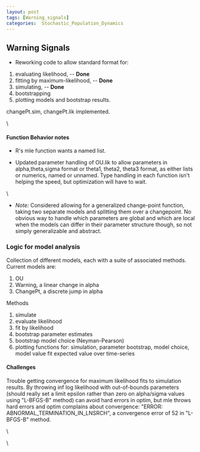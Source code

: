 ```yaml
---
layout: post
tags: [Warning_signals]
categories:  Stochastic_Population_Dynamics
---
```






 





Warning Signals
---------------

-   Reworking code to allow standard format for:

1.  evaluating likelihood, -- **Done**
2.  fitting by maximum-likelihood, -- **Done**
3.  simulating, -- **Done**
4.  bootstrapping
5.  plotting models and bootstrap results.

changePt.sim, changePt.lik implemented.

\

#### Function Behavior notes

-   R's mle function wants a named list.

-   Updated parameter handling of OU.lik to allow parameters in
    alpha,theta,sigma format or theta1, theta2, theta3 format, as either
    lists or numerics, named or unnamed. Type handling in each function
    isn't helping the speed, but optimization will have to wait.

\

-   *Note:* Considered allowing for a generalized change-point function,
    taking two separate models and splitting them over a changepoint. No
    obvious way to handle which parameters are global and which are
    local when the models can differ in their parameter structure
    though, so not simply generalizable and abstract.

### Logic for model analysis

Collection of different models, each with a suite of associated methods.
Current models are:

1.  OU
2.  Warning, a linear change in alpha
3.  ChangePt, a discrete jump in alpha

Methods

1.  simulate
2.  evaluate likelihood
3.  fit by likelihood
4.  bootstrap parameter estimates
5.  bootstrap model choice (Neyman-Pearson)
6.  plotting functions for: simulation, parameter bootstrap, model
    choice, model value fit expected value over time-series

#### Challenges

Trouble getting convergence for maximum likelihood fits to simulation
results. By throwing inf log likelihood with out-of-bounds parameters
(should really set a limit epsilon rather than zero on alpha/sigma
values using "L-BFGS-B" method) can avoid hard errors in optim, but mle
throws hard errors and optim complains about convergence: "ERROR:
ABNORMAL\_TERMINATION\_IN\_LNSRCH", a convergence error of 52 in
"L-BFGS-B" method.

\

\

